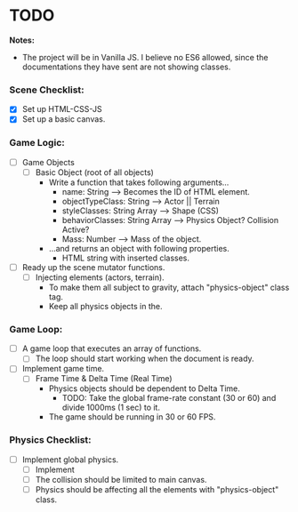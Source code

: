 # TODO
**Notes:** 
- The project will be in Vanilla JS. I believe no ES6 allowed, since the documentations they have sent are not showing classes.

### Scene Checklist:
- [x] Set up HTML-CSS-JS
- [x] Set up a basic canvas.

### Game Logic:
-[ ] Game Objects
    -[ ] Basic Object (root of all objects)
        - Write a function that takes following arguments...  
            - name: String --> Becomes the ID of HTML element.  
            - objectTypeClass: String --> Actor || Terrain
            - styleClasses: String Array --> Shape (CSS)
            - behaviorClasses: String Array --> Physics Object? Collision Active? 
            - Mass: Number --> Mass of the object.
        - ...and returns an object with following properties.
            - HTML string with inserted classes.
-[ ] Ready up the scene mutator functions.
    - [ ] Injecting elements (actors, terrain).
        * To make them all subject to gravity, attach "physics-object" class tag.
        * Keep all physics objects in the.
### Game Loop:
-[ ] A game loop that executes an array of functions.
    - [ ] The loop should start working when the document is ready.  
-[ ] Implement game time.
    - [ ] Frame Time & Delta Time (Real Time)
        - Physics objects should be dependent to Delta Time.  
            - TODO: Take the global frame-rate constant (30 or 60) and divide 1000ms (1 sec) to it.
        - The game should be running in 30 or 60 FPS.
### Physics Checklist:
-[ ] Implement global physics.
    -[ ] Implement 
    -[ ] The collision should be limited to main canvas.
    -[ ] Physics should be affecting all the elements with "physics-object" class.  
